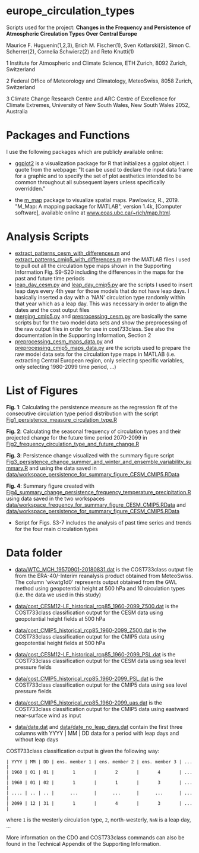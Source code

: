 # europe_circulation_types
Scripts used for the project: __Changes in the Frequency and Persistence of Atmospheric Circulation Types Over Central Europe__

Maurice F. Huguenin(1,2,3), Erich M. Fischer(1), Sven Kotlarski(2), Simon C. Scherrer(2), Cornelia Schwierz(2) and Reto Knutti(1)


1 Institute for Atmospheric and Climate Science, ETH Zurich, 8092 Zurich, Switzerland
 
2 Federal Office of Meteorology and Climatology, MeteoSwiss, 8058 Zurich, Switzerland

3 Climate Change Research Centre and ARC Centre of Excellence for Climate Extremes, University of New South Wales, New South Wales 2052, Australia 

# Packages and Functions
I use the following packages which are publicly available online:

- [ggplot2](https://ggplot2.tidyverse.org/reference/ggplot.html) is a visualization package for R that initializes a ggplot object. I quote from the webpage: "It can be used to declare the input data frame for a graphic and to specify the set of plot aesthetics intended to be common throughout all subsequent layers unless specifically overridden."

- the [m_map](https://www.eoas.ubc.ca/~rich/map.html) package to visualize spatial maps. Pawlowicz, R., 2019. "M_Map: A mapping package for MATLAB", version 1.4k, [Computer software], available online at www.eoas.ubc.ca/~rich/map.html.


# Analysis Scripts

- [extract_patterns_cesm_with_differences.m](extract_patterns_cesm_with_differences.m) and [extract_patterns_cmip5_with_differences.m](extract_patterns_cmip5_with_differences.m) are the MATLAB files I used to pull out all the circulation type maps shown in the Supporting Information Fig. S9-S20 including the differences in the maps for the past and future time periods
- [leap_day_cesm.py](leap_day_cesm.py) and [leap_day_cmip5.py](leap_day_cmip5.py) are the scripts I used to insert leap days every 4th year for those models that do not have leap days. I basically inserted a day with a 'NAN' circulation type randomly within that year which as a leap day. This was necessary in order to align the dates and the cost output files
- [merging_cmip5.py](merging_cmip5.py) and [preprocessing_cesm.py](preprocessing_cesm.py) are basically the same scripts but for the two model data sets and show the preprocessing of the raw output files in order for use in cost733class. See also the documentation in the Supporting Information, Section 2
- [preprocessing_cesm_maps_data.py](preprocessing_cesm_maps_data.py) and [preprocessing_cmip5_maps_data.py](preprocessing_cmip5_maps_data.py) are the scripts used to prepare the raw model data sets for the circulation type maps in MATLAB (i.e. extracting Central European region, only selecting specific variables, only selecting 1980-2099 time period, ...)

# List of Figures
__Fig. 1__: Calculating the persistence measure as the regression fit of the consecutive circulation type period distribution with the script [Fig1_persistence_measure_circulation_type.R](Fig1_persistence_measure_circulation_type.R)

__Fig. 2__: Calculating the seasonal frequency of circulation types and their projected change for the future time period 2070-2099 in [Fig2_frequency_circulation_type_and_future_change.R](Fig2_frequency_circulation_type_and_future_change.R)

__Fig. 3__: Persistence change visualized with the summary figure script [Fig3_persistence_change_summer_and_winter_and_ensemble_variability_summary.R](Fig3_persistence_change_summer_and_winter_and_ensemble_variability_summary.R) and using the data saved in [data/workspace_persistence_for_summary_figure_CESM_CMIP5.RData](data/workspace_persistence_for_summary_figure_CESM_CMIP5.RData)

__Fig. 4__: Summary figure created with [Fig4_summary_change_persistence_frequency_temperature_precipitation.R](Fig4_summary_change_persistence_frequency_temperature_precipitation.R) using data saved in the two workspaces [data/workspace_frequency_for_summary_figure_CESM_CMIP5.RData](data/workspace_frequency_for_summary_figure_CESM_CMIP5.RData) and [data/workspace_persistence_for_summary_figure_CESM_CMIP5.RData](data/workspace_persistence_for_summary_figure_CESM_CMIP5.RData)


 
- Script for Figs. S3-7 includes the analysis of past time series and trends for the four main circulation types

# Data folder

- [data/WTC_MCH_19570901-20180831.dat](data/WTC_MCH_19570901-20180831.dat) is the COST733class output file from the ERA-40/-Interim reanalysis product obtained from MeteoSwiss. The column 'wkwtg1d0' represents output obtained from the GWL method using geopotential height at 500 hPa and 10 circulation types (i.e. the data we used in this study)

- [data/cost_CESM12-LE_historical_rcp85_1960-2099_Z500.dat](data/cost_CESM12-LE_historical_rcp85_1960-2099_Z500.dat) is the COST733class classification output for the CESM data using geopotential height fields at 500 hPa

- [data/cost_CMIP5_historical_rcp85_1960-2099_Z500.dat](data/cost_CMIP5_historical_rcp85_1960-2099_Z500.dat) is the COST733class classification output for the CMIP5 data using geopotential height fields at 500 hPa

- [data/cost_CESM12-LE_historical_rcp85_1960-2099_PSL.dat](data/cost_CESM12-LE_historical_rcp85_1960-2099_PSL.dat) is the COST733class classification output for the CESM data using sea level pressure fields

- [data/cost_CMIP5_historical_rcp85_1960-2099_PSL.dat](data/cost_CMIP5_historical_rcp85_1960-2099_PSL.dat) is the COST733class classification output for the CMIP5 data using sea level pressure fields 

- [data/cost_CMIP5_historical_rcp85_1960-2099_uas.dat](data/cost_CMIP5_historical_rcp85_1960-2099_uas.dat) is the COST733class classification output for the CMIP5 data using eastward near-surface wind as input

- [data/date.dat](data/date.dat) and [data/date_no_leap_days.dat](data/date_no_leap_days.dat) contain the first three columns with YYYY | MM | DD data for a period with leap days and without leap days

COST733class classification output is given the following way:

```
| YYYY | MM | DD | ens. member 1 | ens. member 2 | ens. member 3 | ... |
| 1960 | 01 | 01 |       1       |       2       |       4       | ... |
| 1960 | 01 | 02 |       1       |       1       |       3       | ... |
| .... | .. | .. |      ...      |      ...      |      ...      | ... |
| 2099 | 12 | 31 |       1       |       4       |       3       | ... |

```
where `1` is the westerly circulation type, `2`, north-westerly, `NaN` is a leap day, ...  

More information on the CDO and COST733class commands can also be found in the Technical Appendix of the Supporting Information.